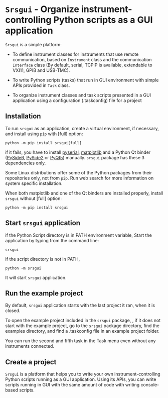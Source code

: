 # ``Srsgui`` - Organize instrument-controlling Python scripts as a GUI application

`Srsgui` is a simple platform:

   - To define instrument classes for instruments that use remote communication,
     based on `Instrument` class and the communication `Interface` class 
     (By default, serial, TCPIP is available, extendable to VXI11, GPIB and USB-TMC).

   - To write Python scripts (tasks) that run in GUI environment with simple APIs
     provided in ``Task`` class.

   - To organize instrument classes and task scripts presented in a GUI application
     using a configuration (.taskconfig) file for a project

## Installation

To run ``srsgui`` as an application, create a virtual environment, if necessary, 
and install using ``pip`` with [full] option:  

    python -m pip install srsgui[full]

if it fails, you have to install 
[pyserial](https://pypi.org/project/pyserial/), 
[matplotlib](https://pypi.org/project/matplotlib/) and 
a Python Qt binder ([PySide6](https://pypi.org/project/PySide6/),
[PySide2](https://pypi.org/project/PySide2/) or 
[PyQt5](https://pypi.org/project/PyQt5/)) manually.
``srsgui`` package has these 3 dependencies only.
 
Some Linux distributions offer some of the Python packages from their 
repositories only, not from ``pip``. Run web search for more information on 
system specific installation.   

When both matplotlib and one of the Qt binders
are installed properly, install ``srsgui`` without [full] option:

    python -m pip install srsgui

## Start ``srsgui`` application
    
if the Python Script directory is in PATH environment variable,
Start the application by typing from the command line:

    srsgui
    
If the script directory is not in PATH,

    python -m srsgui
    
It will start `srsgui` application.

## Run the example project

By default, `srsgui` application starts with the last project it ran,
when it is closed.
 
To open the example project included in the `srsgui` package,
, if it does not start with the example project, go to the `srsgui` package 
directory, find the examples directory, and find a .taskconfig file in an 
example project folder. 

You can run the second and fifth task in the Task menu 
even without any instruments connected.

## Create a project

`Srsgui` is a platform that helps you to write your own instrument-controlling 
Python scripts running as a GUI application. Using its APIs, you can write 
scripts running in GUI with the same amount of code with writing console-based 
scripts.
